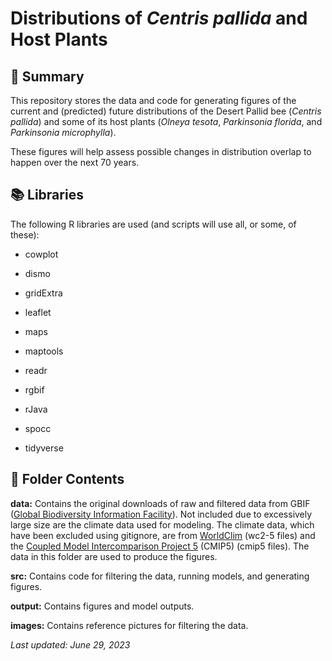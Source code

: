 # Distributions of *Centris pallida* and Host Plants

## 🐝 Summary

This repository stores the data and code for generating figures of the current and (predicted) future distributions of the Desert Pallid bee (*Centris pallida*) and some of its host plants (*Olneya tesota*, *Parkinsonia florida*, and *Parkinsonia microphylla*).

These figures will help assess possible changes in distribution overlap to happen over the next 70 years.

## 📚 Libraries

The following R libraries are used (and scripts will use all, or some, of these):

-   cowplot

-   dismo

-   gridExtra

-   leaflet

-   maps

-   maptools

-   readr

-   rgbif

-   rJava

-   spocc

-   tidyverse

## 📂 Folder Contents

**data:** Contains the original downloads of raw and filtered data from GBIF ([Global Biodiversity Information Facility](https://www.gbif.org/)). Not included due to excessively large size are the climate data used for modeling. The climate data, which have been excluded using gitignore, are from [WorldClim](https://worldclim.org/) (wc2-5 files) and the [Coupled Model Intercomparison Project 5](https://esgf-node.llnl.gov/projects/cmip5/) (CMIP5) (cmip5 files). The data in this folder are used to produce the figures.

**src:** Contains code for filtering the data, running models, and generating figures.

**output:** Contains figures and model outputs.

**images:** Contains reference pictures for filtering the data.

*Last updated: June 29, 2023*
